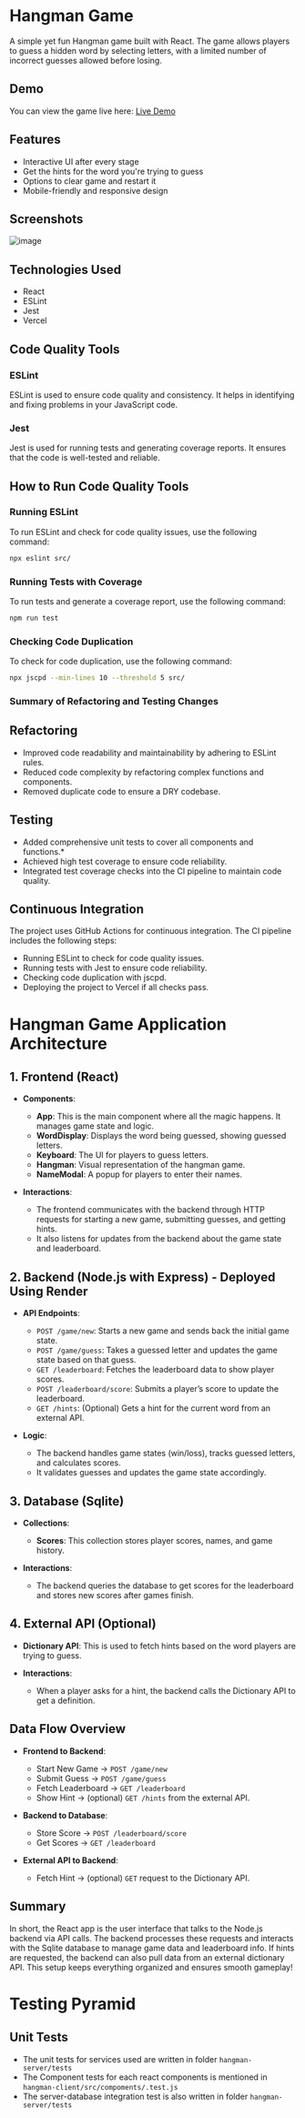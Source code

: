 # Hangman Game

A simple yet fun Hangman game built with React. The game allows players to guess a hidden word by selecting letters, with a limited number of incorrect guesses allowed before losing.

## Demo
You can view the game live here: [Live Demo](https://hangman-nine-fawn.vercel.app/)

## Features

* Interactive UI after every stage
* Get the hints for the word you're trying to guess
* Options to clear game and restart it
* Mobile-friendly and responsive design

## Screenshots
![image](https://github.com/user-attachments/assets/24b1eec9-4812-4448-b97c-fd0508634e1c)

## Technologies Used

* React
* ESLint
* Jest
* Vercel

## Code Quality Tools

### ESLint
ESLint is used to ensure code quality and consistency. It helps in identifying and fixing problems in your JavaScript code.

### Jest
Jest is used for running tests and generating coverage reports. It ensures that the code is well-tested and reliable.

## How to Run Code Quality Tools

### Running ESLint
To run ESLint and check for code quality issues, use the following command:
```sh
npx eslint src/
```
### Running Tests with Coverage
To run tests and generate a coverage report, use the following command:
```sh
npm run test 
```
### Checking Code Duplication
To check for code duplication, use the following command:
```sh
npx jscpd --min-lines 10 --threshold 5 src/
```
### Summary of Refactoring and Testing Changes

## Refactoring

* Improved code readability and maintainability by adhering to ESLint rules.
* Reduced code complexity by refactoring complex functions and components.
* Removed duplicate code to ensure a DRY codebase.

## Testing

* Added comprehensive unit tests to cover all components and functions.*
* Achieved high test coverage to ensure code reliability.
* Integrated test coverage checks into the CI pipeline to maintain code quality.

## Continuous Integration

The project uses GitHub Actions for continuous integration. The CI pipeline includes the following steps:
* Running ESLint to check for code quality issues.
* Running tests with Jest to ensure code reliability.
* Checking code duplication with jscpd.
* Deploying the project to Vercel if all checks pass.


# Hangman Game Application Architecture

## 1. Frontend (React)
- **Components**:
  - **App**: This is the main component where all the magic happens. It manages game state and logic.
  - **WordDisplay**: Displays the word being guessed, showing guessed letters.
  - **Keyboard**: The UI for players to guess letters.
  - **Hangman**: Visual representation of the hangman game.
  - **NameModal**: A popup for players to enter their names.
  
- **Interactions**:
  - The frontend communicates with the backend through HTTP requests for starting a new game, submitting guesses, and getting hints.
  - It also listens for updates from the backend about the game state and leaderboard.

## 2. Backend (Node.js with Express) - Deployed Using Render
- **API Endpoints**:
  - `POST /game/new`: Starts a new game and sends back the initial game state.
  - `POST /game/guess`: Takes a guessed letter and updates the game state based on that guess.
  - `GET /leaderboard`: Fetches the leaderboard data to show player scores.
  - `POST /leaderboard/score`: Submits a player’s score to update the leaderboard.
  - `GET /hints`: (Optional) Gets a hint for the current word from an external API.
  
- **Logic**:
  - The backend handles game states (win/loss), tracks guessed letters, and calculates scores.
  - It validates guesses and updates the game state accordingly.

## 3. Database (Sqlite)
- **Collections**:
  - **Scores**: This collection stores player scores, names, and game history.
  
- **Interactions**:
  - The backend queries the database to get scores for the leaderboard and stores new scores after games finish.

## 4. External API (Optional)
- **Dictionary API**: This is used to fetch hints based on the word players are trying to guess.
  
- **Interactions**:
  - When a player asks for a hint, the backend calls the Dictionary API to get a definition.

## Data Flow Overview
- **Frontend to Backend**:
  - Start New Game -> `POST /game/new`
  - Submit Guess -> `POST /game/guess`
  - Fetch Leaderboard -> `GET /leaderboard`
  - Show Hint -> (optional) `GET /hints` from the external API.

- **Backend to Database**:
  - Store Score -> `POST /leaderboard/score`
  - Get Scores -> `GET /leaderboard`

- **External API to Backend**:
  - Fetch Hint -> (optional) `GET` request to the Dictionary API.

## Summary
In short, the React app is the user interface that talks to the Node.js backend via API calls. The backend processes these requests and interacts with the Sqlite database to manage game data and leaderboard info. If hints are requested, the backend can also pull data from an external dictionary API. This setup keeps everything organized and ensures smooth gameplay!

# Testing Pyramid

## Unit Tests
  - The unit tests for services used are written in folder `hangman-server/tests`
  - The Component tests for each react components is mentioned in `hangman-client/src/compoments/.test.js`
  - The server-database integration test is also written in folder `hangman-server/tests`




